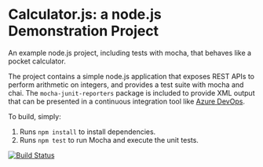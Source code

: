 Calculator.js: a node.js Demonstration Project
==============================================
An example node.js project, including tests with mocha, that behaves like
a pocket calculator.

The project contains a simple node.js application that exposes REST APIs
to perform arithmetic on integers, and provides a test suite with mocha
and chai.  The `mocha-junit-reporters` package is included to provide XML
output that can be presented in a continuous integration tool like
[Azure DevOps](https://azure.com/devops).

To build, simply:

1. Runs `npm install` to install dependencies.
2. Runs `npm test` to run Mocha and execute the unit tests.

[![Build Status](https://dev.azure.com/sanam73fr4FIJT/sanam73fr4FIJT/_apis/build/status/EmmanuelVergnaud.calculator?branchName=master)](https://dev.azure.com/sanam73fr4FIJT/sanam73fr4FIJT/_build/latest?definitionId=1&branchName=master)
